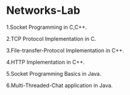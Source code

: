 # Networks-Lab

1.Socket Programming in C,C++.

2.TCP Protocol Implementation in C.

3.File-transfer-Protocol Implementation in C++.

4.HTTP Implementation in C++.

5.Socket Programming Basics in Java.

6.Multi-Threaded-Chat application in Java.
